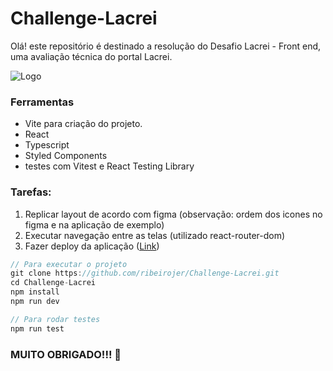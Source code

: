 # Challenge-Lacrei

Olá! este repositório é destinado a resolução do Desafio Lacrei - Front end, uma avaliação técnica do portal Lacrei.

![Logo](https://www.portallacrei.com.br/assets/imagens/%C3%ADcones/logo.svg)

### Ferramentas
- Vite para criação do projeto.
- React
- Typescript
- Styled Components
- testes com Vitest e React Testing Library

### Tarefas:
1. Replicar layout de acordo com figma (observação: ordem dos icones no figma e na aplicação de exemplo)
2. Executar navegação entre as telas (utilizado react-router-dom) 
3. Fazer deploy da aplicação ([Link](https://challenge-lacrei.vercel.app/))

```javascript
// Para executar o projeto
git clone https://github.com/ribeirojer/Challenge-Lacrei.git
cd Challenge-Lacrei
npm install
npm run dev

// Para rodar testes
npm run test
```

### MUITO OBRIGADO!!! 👋
